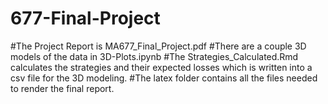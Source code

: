 # 677-Final-Project

#The Project Report is MA677_Final_Project.pdf
#There are a couple 3D models of the data in 3D-Plots.ipynb
#The Strategies_Calculated.Rmd calculates the strategies and their expected losses which is written into a csv file for the 3D modeling. 
#The latex folder contains all the files needed to render the final report. 
